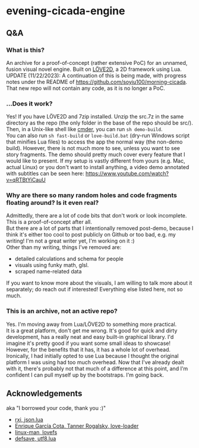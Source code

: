 # evening-cicada-engine
## Q&A
### What is this?
An archive for a proof-of-concept (rather extensive PoC) for an unnamed, fusion visual novel engine. Built on [LÖVE2D](https://love2d.org/), a 2D framework using Lua.  
UPDATE (11/22/2023): A continuation of this is being made, with progress notes under the README of https://github.com/soyiu100/morning-cicada. That new repo will not contain any code, as it is no longer a PoC. 
### ...Does it work?
Yes! If you have LÖVE2D and 7zip installed. Unzip the src.7z in the same directory as the repo (the only folder in the base of the repo should be src/). Then, in a Unix-like shell like [cmder](https://cmder.app/), you can run `sh demo-build`.  
You can also run `sh fast-build` or `love-build.bat` (dry-run Windows script that minifies Lua files) to access the app the normal way (the non-demo build). However, there is not much more to see, unless you want to see story fragments. The demo should pretty much cover every feature that I would like to present.
If my setup is vastly different from yours (e.g. Mac, actual Linux) or you don't want to install anything, a video demo annotated with subtitles can be seen here: https://www.youtube.com/watch?v=qRTBtYiCauU
### Why are there so many random holes and code fragments floating around? Is it even real?
Admittedly, there are a lot of code bits that don't work or look incomplete. This is a proof-of-concept after all.  
But there are a lot of parts that I intentionally removed post-demo, because I think it's either too cool to post publicly on Github or too bad, e.g. my writing! I'm not a great writer yet, I'm working on it :)  
Other than my writing, things I've removed are: 
- detailed calculations and schema for people
- visuals using funky math, glsl.
- scraped name-related data  

If you want to know more about the visuals, I am willing to talk more about it separately; do reach out if interested! Everything else listed here, not so much.
### This is an archive, not an active repo?
Yes. I'm moving away from Lua/LÖVE2D to something more practical.  
It is a great platform, don't get me wrong. It's good for quick and dirty development, has a really neat and easy built-in graphical library. I'd imagine it's pretty good if you want some small ideas to showcase!  
However, for the benefits that it has, it has a whole lot of overhead. Ironically, I had initially opted to use Lua because I thought the original platform I was using had too much overhead. Now that I've already dealt with it, there's probably not that much of a difference at this point, and I'm confident I can pull myself up by the bootstraps. I'm going back.

## Acknowledgements
aka "I borrowed your code, thank you :)"
- [rxi, json.lua](https://github.com/rxi/json.lua)
- [Enrique García Cota, Tanner Rogalsky, love-loader](https://github.com/kikito/love-loader)
- [linux-man, lovefs](https://github.com/linux-man/lovefs)
- [defsave, utf8.lua](https://github.com/subsoap/defsave/blob/master/defsave/utf8.lua)
